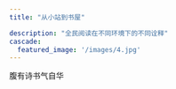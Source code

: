 ```yaml
---
title: "从小站到书屋"

description: "全民阅读在不同环境下的不同诠释"
cascade:
  featured_image: '/images/4.jpg'
---
```


腹有诗书气自华